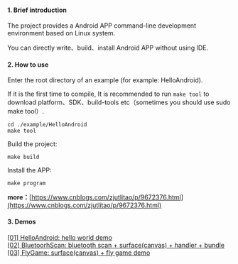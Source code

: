 #### 1. Brief introduction

The project provides a Android APP command-line development environment based on Linux system.

You can directly write、build、install Android APP without using IDE.


#### 2. How to use

Enter the root directory of an example (for example: HelloAndroid).

If it is the first time to compile, It is recommended to run `make tool` to download platform、SDK、build-tools etc（sometimes you should use sudo make tool）.

	cd ./example/HelloAndroid
	make tool

Build the project:

	make build
	
Install the APP:

	make program
	

**more：**[https://www.cnblogs.com/zjutlitao/p/9672376.html](https://www.cnblogs.com/zjutlitao/p/9672376.html)


#### 3. Demos

[[01] HelloAndroid: hello world demo][#1]    
[[02] BluetoorhScan: bluetooth scan + surface(canvas) + handler + bundle][#2]    
[[03] FlyGame: surface(canvas) + fly game demo][#3]     




[#1]:https://www.cnblogs.com/zjutlitao/p/9672376.html
[#2]:https://www.cnblogs.com/zjutlitao/p/4314096.html
[#3]:https://www.cnblogs.com/zjutlitao/p/4233536.html
